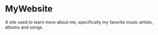 # MyWebsite
A site used to learn more about me, specifically my favorite music artists, albums and songs.
